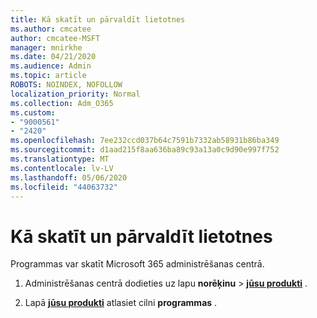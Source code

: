 ```yaml
---
title: Kā skatīt un pārvaldīt lietotnes
ms.author: cmcatee
author: cmcatee-MSFT
manager: mnirkhe
ms.date: 04/21/2020
ms.audience: Admin
ms.topic: article
ROBOTS: NOINDEX, NOFOLLOW
localization_priority: Normal
ms.collection: Adm_O365
ms.custom:
- "9000561"
- "2420"
ms.openlocfilehash: 7ee232ccd037b64c7591b7332ab58931b86ba349
ms.sourcegitcommit: d1aad215f8aa636ba89c93a13a0c9d90e997f752
ms.translationtype: MT
ms.contentlocale: lv-LV
ms.lasthandoff: 05/06/2020
ms.locfileid: "44063732"
---
```

# <a name="how-to-view-and-manage-apps"></a>Kā skatīt un pārvaldīt lietotnes

Programmas var skatīt Microsoft 365 administrēšanas centrā. 

1. Administrēšanas centrā dodieties uz lapu **norēķinu** > **[jūsu produkti](https://go.microsoft.com/fwlink/p/?linkid=842054)** .

2. Lapā **[jūsu produkti](https://go.microsoft.com/fwlink/p/?linkid=842054)** atlasiet cilni **programmas** .